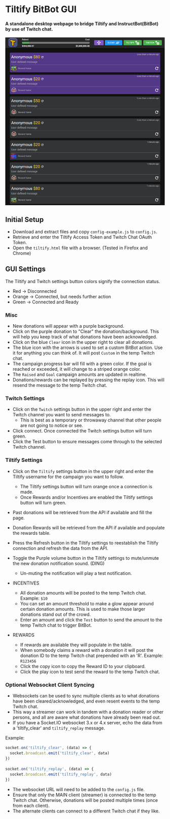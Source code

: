 # Tiltify BitBot GUI

#### A standalone desktop webpage to bridge Tiltify and InstructBot(BitBot) by use of Twitch chat. 
![Example Image](./example.png)

## Initial Setup
* Download and extract files and copy ``config-example.js`` to ``config.js``.
* Retrieve and enter the Tiltify Access Token and Twitch Chat OAuth Token.
* Open the ``tiltify.html`` file with a browser. (Tested in Firefox and Chrome)

## GUI Settings
The Tiltify and Twitch settings button colors signify the connection status.
* Red -> Disconnected
* Orange -> Connected, but needs further action
* Green -> Connected and Ready

### Misc
* New donations will appear with a purple background.
* Click on the purple donation to "Clear" the donation/background. This will help you keep track of what donations have been acknowledged.
* Click on the blue ``Clear`` icon in the upper right to clear all donations.
* The blue icon with the arrows is used to set a custom BitBot action. Use it for anything you can think of. It will post ``Custom`` in the temp Twitch chat.
* The campaign progress bar will fill with a green color. If the goal is reached or exceeded, it will change to a striped orange color.
* The ``Raised`` and ``Goal`` campaign amounts are updated in realtime.
* Donations/rewards can be replayed by pressing the replay icon. This will resend the message to the temp Twitch chat. 

### Twitch Settings
* Click on the ``Twitch`` settings button in the upper right and enter the Twitch channel you want to send messages to.
  * This is best as a temporary or throwaway channel that other people are not going to notice or see.
* Click connect. Once connected the Twitch settings button will turn green.
* Click the Test button to ensure messages come through to the selected Twitch channel.

### Tiltify Settings
* Click on the ``Tiltify`` settings button in the upper right and enter the Tiltify username for the campaign you want to follow.
  * The Tiltify settings button will turn orange once a connection is made.
  * Once Rewards and/or Incentives are enabled the Tiltify settings button will turn green.
* Past donations will be retrieved from the API if available and fill the page.
* Donation Rewards will be retrieved from the API if available and populate the rewards table.
* Press the Refresh button in the Tiltify settings to reestablish the Tiltify connection and refresh the data from the API.
* Toggle the Purple volume button in the Tiltify settings to mute/unmute the new donation notification sound. (DING)
  * Un-muting the notification will play a test notification.


 * INCENTIVES
    * All donation amounts will be posted to the temp Twitch chat. Example: ``$10``
    * You can set an amount threshold to make a glow appear around certain donation amounts. This is used to make those larger donations stand out of the crowd.
    * Enter an amount and click the ``Test`` button to send the amount to the temp Twitch chat to trigger BitBot.
  * REWARDS
    * If rewards are available they will populate in the table.
    * When somebody claims a reward with a donation it will post the donation ID to the temp Twitch chat prepended with an 'R'. Example: ``R123456``
    * Click the copy icon to copy the Reward ID to your clipboard.
    * Click the play icon to test send the reward to the temp Twitch chat.
    
### Optional Websocket Client Syncing
* Websockets can be used to sync multiple clients as to what donations have been cleared/acknowledged, and even resent events to the temp Twitch chat.
* This way a streamer can work in tandem with a donation reader or other persons, and all are aware what donations have already been read out.
* If you have a Socket.IO websocket 3.x or 4.x server, echo the data from a 'tiltify_clear' and ``tiltify_replay`` message.

Example:
```js
socket.on('tiltify_clear', (data) => {
  socket.broadcast.emit('tiltify_clear', data)
})

socket.on('tiltify_replay', (data) => {
  socket.broadcast.emit('tiltify_replay', data)
})
```
* The websocket URL will need to be added to the ``config.js`` file.
* Ensure that only the MAIN client (streamer) is connected to the temp Twitch chat. Otherwise, donations will be posted multiple times (once from each client).
* The alternate clients can connect to a different Twitch chat if they like.
